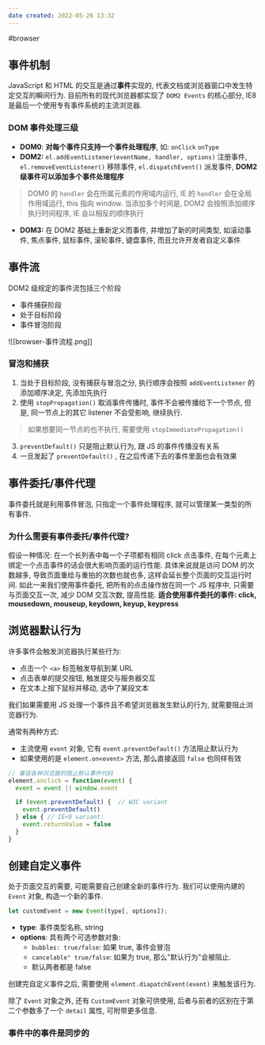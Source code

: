 ```yaml
---
date created: 2022-05-26 13:32
---
```


#browser

## 事件机制

JavaScript 和 HTML 的交互是通过**事件**实现的, 代表文档或浏览器窗口中发生特定交互的瞬间行为. 目前所有的现代浏览器都实现了 `DOM2 Events` 的核心部分, IE8 是最后一个使用专有事件系统的主流浏览器.

### DOM 事件处理三级

- **DOM0**: **对每个事件只支持一个事件处理程序**, 如: `onClick`  `onType`
- **DOM2:**  `el.addEventListener(eventName, handler, options)` 注册事件, `el.removeEventListener()` 移除事件, `el.dispatchEvent()` 派发事件, **DOM2 级事件可以添加多个事件处理程序**

> DOM0 的 `handler` 会在所属元素的作用域内运行, IE 的 `handler` 会在全局作用域运行,  this 指向 window.
> 当添加多个时间是, DOM2 会按照添加顺序执行时间程序, IE 会以相反的顺序执行

- **DOM3:**  在 DOM2 基础上重新定义而事件, 并增加了新的时间类型, 如滚动事件, 焦点事件, 鼠标事件, 滚轮事件, 键盘事件, 而且允许开发者自定义事件

## 事件流

DOM2 级规定的事件流包括三个阶段

- 事件捕获阶段
- 处于目标阶段
- 事件冒泡阶段

![[browser-事件流程.png]]

### 冒泡和捕获

1.  当处于目标阶段, 没有捕获与冒泡之分, 执行顺序会按照 `addEventListener` 的添加顺序决定, 先添加先执行
2.  使用 `stopPropagation()` 取消事件传播时, 事件不会被传播给下一个节点, 但是, 同一节点上的其它 listener 不会受影响, 继续执行.

> 如果想要同一节点的也不执行, 需要使用 `stopImmediatePropagation()`

3.  `preventDefault()` 只是阻止默认行为, 跟 JS 的事件传播没有关系
4.  一旦发起了 `preventDefault()` , 在之后传递下去的事件里面也会有效果

## 事件委托/事件代理

事件委托就是利用事件冒泡, 只指定一个事件处理程序, 就可以管理某一类型的所有事件.

### 为什么需要有事件委托/事件代理?

假设一种情况: 在一个长列表中每一个子项都有相同 click 点击事件, 在每个元素上绑定一个点击事件的话会很大影响页面的运行性能. 具体来说就是访问 DOM 的次数越多, 导致页面重绘与重拍的次数也就也多, 这样会延长整个页面的交互运行时间. 如此一来我们使用事件委托, 把所有的点击操作放在同一个 JS 程序中, 只需要与页面交互一次, 减少 DOM 交互次数, 提高性能. **适合使用事件委托的事件: click, mousedown, mouseup, keydown, keyup, keypress**

## 浏览器默认行为

许多事件会触发浏览器执行某些行为:

- 点击一个 `<a>` 标签触发导航到某 URL
- 点击表单的提交按钮, 触发提交与服务器交互
- 在文本上按下鼠标并移动, 选中了某段文本

我们如果需要用 JS 处理一个事件且不希望浏览器发生默认的行为, 就需要阻止浏览器行为.

通常有两种方式:

- 主流使用 `event` 对象, 它有 `event.preventDefault()` 方法阻止默认行为
- 如果使用的是 `element.on<event>` 方法, 那么直接返回 `false` 也同样有效

```js
// 兼容各种浏览器的阻止默认事件代码
element.onclick = function(event) {
  event = event || window.event 

  if (event.preventDefault) {  // W3C variant 
    event.preventDefault()
  } else { // IE<9 variant:
    event.returnValue = false
  }
}
```

## 创建自定义事件

处于页面交互的需要, 可能需要自己创建全新的事件行为. 我们可以使用内建的 `Event` 对象, 构造一个新的事件.

```js
let customEvent = new Event(type[, options]);
```

- **type**: 事件类型名称, string
- **options**: 具有两个可选参数对象:
  - `bubbles: true/false`: 如果 true, 事件会冒泡
  - `cancelable" true/false`:  如果为 true, 那么"默认行为"会被阻止.
  - 默认两者都是 false

创建完自定义事件之后, 需要使用 `element.diapatchEvent(event)` 来触发该行为.

除了 `Event` 对象之外, 还有 `CustomEvent` 对象可供使用, 后者与前者的区别在于第二个参数多了一个 `detail` 属性, 可附带更多信息.

### 事件中的事件是同步的
